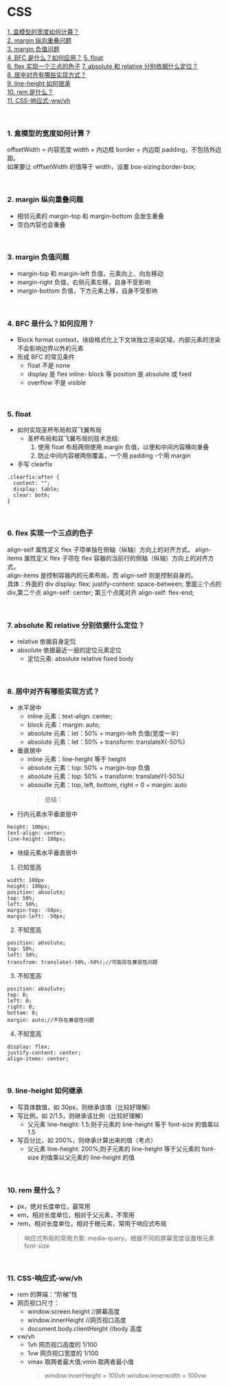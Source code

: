 # CSS

[1. 盒模型的宽度如何计算？](#pro1)  
[2. margin 纵向重叠问题](#pro2)  
[3. margin 负值问题](#pro3)  
[4. BFC 是什么？如何应用？](#pro4)
[5. float](#pro5)  
[6. flex 实现一个三点的色子](#pro6)
[7. absolute 和 relative 分别依据什么定位？](#pro7)  
[8. 居中对齐有哪些实现方式？](#pro8)  
[9. line-height 如何继承](#pro9)  
[10. rem 是什么？](#pro10)  
[11. CSS-响应式-ww/vh](#pro11)

<br>

<h3 id="pro1">1. 盒模型的宽度如何计算？</h3>

offsetWidth = 内容宽度 width + 内边框 border + 内边距 padding，不包括外边距。  
如果要让 offfsetWidth 的值等于 width，设置 box-sizing:border-box;

<br>

<h3 id="pro2">2. margin 纵向重叠问题</h3>

- 相邻元素的 margin-top 和 margin-bottom 会发生重叠
- 空白内容也会重叠

<br>

<h3 id="pro3">3. margin 负值问题</h3>

- margin-top 和 margin-left 负值，元素向上、向左移动
- margin-right 负值，右侧元素左移，自身不受影响
- margin-bottom 负值，下方元素上移，自身不受影响

<br>

<h3 id="pro4"> 4. BFC 是什么？如何应用？</h3>

- Block format context，块级格式化上下文块独立渲染区域，内部元素的渲染不会影响边界以外的元素
- 形成 BFC 的常见条件
  - float 不是 none
  - display 是 flex inline- block 等 position 是 absolute 或 fxed
  - overflow 不是 visible

<br>

<h3 id="pro5">5. float</h3>

- 如何实现圣杯布局和双飞翼布局
  - 圣杯布局和双飞翼布局的技术总结:
    1. 使用 float 布局两侧使用 margin 负值，以便和中间内容横向重叠
    2. 防止中间内容被两侧覆盖，一个用 padding -个用 margin
- 手写 clearfix

```
.clearfix:after {
  content: "";
  display: table;
  clear: both;
}
```

<br>

<h3 id="pro6">6. flex 实现一个三点的色子</h3>

align-self 属性定义 flex 子项单独在侧轴（纵轴）方向上的对齐方式。
align-items 属性定义 flex 子项在 flex 容器的当前行的侧轴（纵轴）方向上的对齐方式。  
align-items 是控制容器内的元素布局，而 align-self 则是控制自身的。  
具体：外面的 div display: flex; justify-content: space-between; 里面三个点的 div,第二个点 align-self: center; 第三个点尾对齐 align-self: flex-end;

<br>

<h3 id="pro7">7. absolute 和 relative 分别依据什么定位？</h3>

- relative 依据自身定位
- absolute 依据最近一层的定位元素定位
  - 定位元素: absolute relative fixed body

<br>

<h3 id="pro8">8. 居中对齐有哪些实现方式？</h3>

- 水平居中
  - inline 元素：text-align: center;
  - block 元素：margin: auto;
  - absolute 元素：let：50% + margin-left 负值(宽度一半)
  - absolute 元素：let：50% + transform: translateX(-50%)
- 垂直居中
  - inline 元素：line-height 等于 height
  - absolute 元素：top: 50% + margin-top 负值
  - absolute 元素：top: 50% + transform: translateY(-50%)
  - absoulte 元素：top, left, bottom, right = 0 + margin: auto
    > 总结：
- 行内元素水平垂直居中

```
height: 100px;
text-align: center;
line-height: 100px;
```

- 块级元素水平垂直居中

1. 已知宽高

```
width: 100px
height: 100px;
position: absolute;
top: 50%;
left: 50%;
margin-top: -50px;
margin-left: -50px;
```

2. 不知宽高

```
position: absolute;
top: 50%;
left: 50%;
transfrom: translate(-50%,-50%);//可能存在兼容性问题
```

3. 不知宽高

```
position: absolute;
top: 0;
left: 0;
right: 0;
bottom: 0;
margin: auto;//不存在兼容性问题
```

4. 不知宽高

```
display: flex;
justify-content: center;
align-items: center;
```

<br>

<h3 id="pro9">9. line-height 如何继承</h3>

- 写具体数值，如 30px，则继承该值（比较好理解）
- 写比例，如 2/1.5，则继承该比例（比较好理解）
  - 父元素 line-height: 1.5;则子元素的 line-height 等于 font-size 的值乘以 1.5
- 写百分比，如 200%，则继承计算出来的值（考点）
  - 父元素 line-height: 200%;则子元素的 line-height 等于父元素的 font-size 的值乘以父元素的 line-height 的值

<br>

<h3 id="pro10">10. rem 是什么？</h3>

- px，绝对长度单位，最常用
- em，相对长度单位，相对于父元素，不常用
- rem，相对长度单位，相对于根元素，常用于响应式布局

> 响应式布局的常用方案: media-query，根据不同的屏幕宽度设置根元素 font-size

<br>

<h3 id="pro11">11. CSS-响应式-ww/vh</h3>

- rem 的弊端：“阶梯”性
- 网页视口尺寸：
  - window.screen.height //屏幕高度
  - window.innerHeight //网页视口高度
  - document.body.clientHeight //body 高度
- vw/vh
  - 1vh 网页视口高度的 1/100
  - 1vw 网页视口宽度的 1/100
  - vmax 取两者最大值;vmin 取两者最小值
    > window.innerHeight = 100vh
    > window.innerwidth = 100vw
